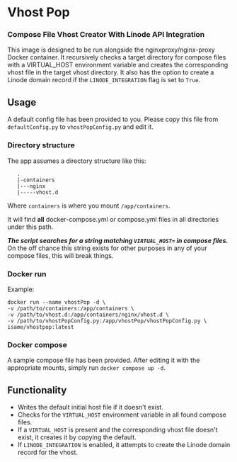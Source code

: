 # Vhost Pop
### Compose File Vhost Creator With Linode API Integration

This image is designed to be run alongside the nginxproxy/nginx-proxy Docker container. It recursively checks a target directory for compose files with a VIRTUAL_HOST environment variable and creates the corresponding vhost file in the target vhost directory. It also has the option to create a Linode domain record if the `LINODE_INTEGRATION` flag is set to `True`.

## Usage

A default config file has been provided to you. Please copy this file from `defaultConfig.py` to `vhostPopConfig.py` and edit it.

### Directory structure
The app assumes a directory structure like this:
```
   .
   |-containers
   |---nginx
   |-----vhost.d
```

Where `containers` is where you mount `/app/containers`.

It will find **all** docker-compose.yml or compose.yml files in all directories under this path. 

***The script searches for a string matching `VIRTUAL_HOST=` in compose files.***
On the off chance this string exists for other purposes in any of your compose files, this will break things.

### Docker run
Example:

```
docker run --name vhostPop -d \ 
-v /path/to/containers:/app/containers \
-v /path/to/vhost.d:/app/containers/nginx/vhost.d \
-v /path/to/vhostPopConfig.py:/app/vhostPop/vhostPopConfig.py \
isame/vhostpop:latest
```

### Docker compose
A sample compose file has been provided. After editing it with the appropriate mounts, simply run `docker compose up -d`.

## Functionality
- Writes the default initial host file if it doesn't exist.
- Checks for the `VIRTUAL_HOST` environment variable in all found compose files.
- If a `VIRTUAL_HOST` is present and the corresponding vhost file doesn't exist, it creates it by copying the default.
- If `LINODE_INTEGRATION` is enabled, it attempts to create the Linode domain record for the vhost.
